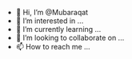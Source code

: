 - 👋 Hi, I’m @Mubaraqat
- 👀 I’m interested in ...
- 🌱 I’m currently learning ...
- 💞️ I’m looking to collaborate on ...
- 📫 How to reach me ...

<!---
Mubaraqat/Mubaraqat is a ✨ special ✨ repository because its `README.md` (this file) appears on your GitHub profile.
You can click the Preview link to take a look at your changes.
--->
